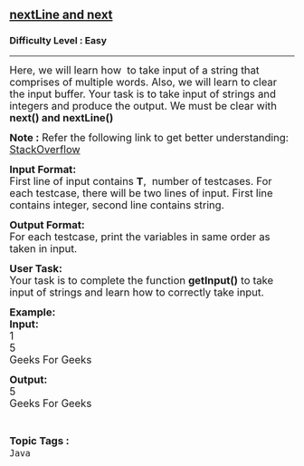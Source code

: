 <h2><a href="https://www.geeksforgeeks.org/problems/nextline-and-next/1?page=1&category=Java&sortBy=submissions">nextLine and next</a></h2><h3>Difficulty Level : Easy</h3><hr><div class="problems_problem_content__Xm_eO"><p><span style="font-size:18px">Here, we will learn how&nbsp; to take input of a string that comprises of multiple words. Also, we will learn to clear the input buffer. Your task is to take input of strings and integers and produce the output. We must be clear with <strong>next() and nextLine()</strong></span></p>

<p><span style="font-size:18px"><strong>Note :</strong> Refer the following link to get better understanding: <a href="https://stackoverflow.com/questions/4058912/scanner-doesnt-read-whole-sentence">StackOverflow</a></span></p>

<p><span style="font-size:18px"><strong>Input Format:</strong><br>
First line of input contains <strong>T</strong>,&nbsp; number of testcases. For each testcase, there will be two lines of input. First line contains integer, second line contains string.</span></p>

<p><span style="font-size:18px"><strong>Output Format:</strong><br>
For each testcase, print the variables in same order as taken in input.</span></p>

<p><span style="font-size:18px"><strong>User Task:</strong><br>
Your task is to complete the function <strong>getInput()</strong> to take input of strings and learn how to correctly take input.</span></p>

<p><span style="font-size:18px"><strong>Example:</strong><br>
<strong>Input:</strong><br>
1<br>
5<br>
Geeks For Geeks</span></p>

<p><span style="font-size:18px"><strong>Output:</strong><br>
5<br>
Geeks For Geeks</span></p>
</div><br><p><span style=font-size:18px><strong>Topic Tags : </strong><br><code>Java</code>&nbsp;